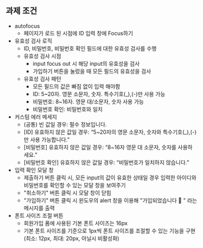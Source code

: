 ## 과제 조건

- autofocus
    - 페이지가 로드 된 시점에 ID 입력 창에 Focus하기
- 유효성 검사 로직
    - ID, 비밀번호, 비밀번호 확인 필드에 대한 유효성 검사를 수행
    - 유효성 검사 시점
        - input focus out 시 해당 input의 유효성을 검사
        - 가입하기 버튼을 눌렀을 때 모든 필드의 유효성을 검사
    - 유효성 검사 패턴
        - 모든 필드의 값은 빠짐 없이 입력 해야함
        - ID: 5~20자. 영문 소문자, 숫자. 특수기호(_),(-)만 사용 가능
        - 비밀번호: 8~16자. 영문 대/소문자, 숫자 사용 가능
        - 비밀번호 확인: 비밀번호와 일치
- 커스텀 에러 메세지
    - (공통) 빈 값일 경우: 필수 정보입니다.
    - [ID] 유효하지 않은 값일 경우: “5~20자의 영문 소문자, 숫자와 특수기호(_),(-)만 사용 가능합니다.”
    - [비밀번호] 유효하지 않은 값일 경우: “8~16자 영문 대 소문자, 숫자를 사용하세요.”
    - [비밀번호 확인] 유효하지 않은 값일 경우: “비밀번호가 일치하지 않습니다.”
- 입력 확인 모달 창
    - 제출하기 버튼 클릭 시, 모든 input의 값이 유효한 상태일 경우 입력한 아이디와 비밀번호를 확인할 수 있는 모달 창을 보여주기
    - "취소하기" 버튼 클릭 시 모달 창이 닫힘
    - "가입하기" 버튼 클릭 시 윈도우의 alert 창을 이용해 "가입되었습니다 🥳 " 라는 메시지를 출력
- 폰트 사이즈 조절 버튼
    - 회원가입 폼에 사용된 기본 폰트 사이즈는 16px
    - 기본 폰트 사이즈를 기준으로 1px씩 폰트 사이즈를 조절할 수 있는 기능을 구현(최소: 12px, 최대: 20px, 아닐시 비활성화)
